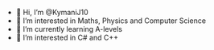 - 👋 Hi, I’m @KymaniJ10
- 👀 I’m interested in Maths, Physics and Computer Science
- 🌱 I’m currently learning A-levels
- 💞️ I’m interested in C# and C++


<!---
KymaniJ10/KymaniJ10 is a ✨ special ✨ repository because its `README.md` (this file) appears on your GitHub profile.
You can click the Preview link to take a look at your changes.
--->
